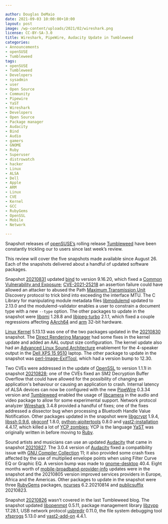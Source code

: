 ```yaml
---

author: Douglas DeMaio
date: 2021-09-03 10:00:00+10:00
layout: post
image: /wp-content/uploads/2021/02/wireshark.png
license: CC-BY-SA-3.0
title: Wireshark, PipeWire, Audacity Update in Tumbleweed
categories:
- Announcements
- openSUSE
- Tumbleweed
tags:
- openSUSE
- Tumbleweed
- Developers
- sysadmin
- user
- Open Source
- Community
- Pipewire
- YaST
- Wireshark
- Developers
- Open Source
- Package manager
- Audacity
- Bind
- Audio
- gamers
- GNOME
- Ruby
- Superuser
- distrowatch
- hacker
- Linux
- ALSA
- Dell
- Apple
- ARM
- Linux
- CVE
- Kernel
- GCC
- RubyGems 
- OpenSSL
- Mobile
- Network

---
```


Snapshot releases of [openSUSE’s](https://get.opensuse.org/) rolling release [Tumbleweed](https://get.opensuse.org/tumbleweed/) have been constantly trickling our to users since last week’s review.

This review will cover the five snapshots made available since August 26. Each of the snapshots delivered about a handful of updated software packages. 

Snapshot [20210831](https://lists.opensuse.org/archives/list/factory@lists.opensuse.org/thread/PJMQIWYG3GYSWVPSCOL4RKIRVTMXB4IY/) updated [bind](https://bind9.readthedocs.io) to version 9.16.20, which fixed a [Common Vulnerability and Exposure](https://en.wikipedia.org/wiki/Common_Vulnerabilities_and_Exposures); [CVE-2021-25218](https://cve.mitre.org/cgi-bin/cvename.cgi?name=CVE-2021-25218) an assertion failure could have allowed an attacker to abused the Path [Maximum Transmission Unit](https://en.wikipedia.org/wiki/Maximum_transmission_unit) Discovery protocol to trick bind into exceeding the interface MTU. The C Library for manipulating module metadata files [libmodulemd](https://github.com/fedora-modularity/libmodulemd) updated to 2.13.0 and the modulemd-validator enables a user to constrain a document type with a new `--type` option. The other packages to update in the snapshot were [libqmi](https://github.com/freedesktop/libqmi) 1.28.8 and [libjpeg-turbo](https://libjpeg-turbo.org/) 2.1.1, which fixed a couple regressions affecting [AArch64](https://en.wikipedia.org/wiki/AArch64) and [arm](https://www.arm.com/) 32-bit hardware.

[Linux Kernel](https://www.kernel.org/) 5.13.13 was one of the two packages updated in the [20210830](https://lists.opensuse.org/archives/list/factory@lists.opensuse.org/thread/4WQVX4254BKHW2TVAL2WOOCDERSM342X/) snapshot. The [Direct Rendering Manager](https://en.wikipedia.org/wiki/Direct_Rendering_Manager) had some fixes in the kernel update and added an AAL output size configuration. The kernel update also had an [Advanced Linux Sound Architecture](https://en.wikipedia.org/wiki/Advanced_Linux_Sound_Architecture) enablement for the 4-speaker output in the [Dell XPS 15 9510](https://www.dell.com/de-de/shop/laptops/xps-15-laptop/spd/xps-15-9510-laptop) laptop. The other package to update in the snapshot was [perl-Image-ExifTool](https://exiftool.org/), which had a version bump to 12.30.

Two CVEs were addressed in the update of [OpenSSL](https://www.openssl.org/) to version 1.1.1l in snapshot [20210828](https://lists.opensuse.org/archives/list/factory@lists.opensuse.org/thread/RQAS5UAZSZI4QMI3B7WCSXCIX75PMGXU/); one of the CVEs fixed an SM2 Decryption Buffer Overflow that could have allowed for the possibility of changing an application's behaviour or causing an application to crash. Internal latency of ALSA devices can now be configured with the new [PipeWire](https://pipewire.org/) 0.3.34 version and [Tumbleweed](https://get.opensuse.org/tumbleweed/) enabled the usage of [libcamera](https://libcamera.org/) in the audio and video package to allow for some experimental support. Network protocol analyzer [Wireshark](https://www.wireshark.org) 3.4.8 provided a handful of fixes; one of the fixes addressed a dissector bug when processing a Bluetooth Handle Value Notification. Other packages updated in the snapshot were [libgcrypt](https://gnupg.org/software/libgcrypt/index.html) 1.9.4, [libssh 0.9.6](https://www.libssh.org/2021/08/26/libssh-0-9-6-security-release/), [pkgconf](https://github.com/pkgconf/pkgconf) 1.8.0, [python-aioitertools](https://pypi.org/project/aioitertools/) 0.8.0 and [yast2-installation](https://yast.opensuse.org/) 4.4.17, which killed a lot of [YCP zombies](https://github.com/yast/zombie-killer); YCP is the language [YaST](https://yast.opensuse.org/) was originally written in before moving to [Ruby](https://www.ruby-lang.org/en/).

Sound artists and musicians can use an updated [Audacity](https://www.audacityteam.org/) that came in snapshot [20210827](https://lists.opensuse.org/archives/list/factory@lists.opensuse.org/thread/FM23DBOMVSEAKTZNKKINTOGJRJRJUKLB/). The 3.0.4 version of [Audacity](https://www.audacityteam.org/) fixed a compatibility issue with [GNU Compiler Collection](https://gcc.gnu.org/) 11; it also provided some crash fixes affected by the use of multiplied envelope points when using Filter Curve EQ or Graphic EQ. A version bump was made to [gnome-desktop](https://www.gnome.org/) 40.4. Eight months worth of [mobile-broadband-provider-info](https://github.com/GNOME/mobile-broadband-provider-info) updates were in the snapshot and the 20210805 version improved services providers in Europe, Africa and the Americas. Other packages to update in the snapshot were three [RubyGems](https://rubygems.org/) packages, [ncurses](https://en.wikipedia.org/wiki/Ncurses) 6.2.20210814 and [publicsuffix](https://publicsuffix.org/) 20210823.

Snapshot [20210826](https://lists.opensuse.org/archives/list/factory@lists.opensuse.org/thread/YQEVJKAV4AFGX7II5U4MRRAIQLRMCV3E/) wasn’t covered in the last Tumbleweed blog. The snapshot updated [libopenmpt](https://openmpt.org/) 0.5.11, package management library [libzypp](https://github.com/openSUSE/libzypp) 17.28.1, USB network protocol [usbredir](https://www.spice-space.org/usbredir.html) 0.11.0, the file system debugging tool [xfsprogs](https://www.linuxfromscratch.org/blfs/view/svn/postlfs/xfsprogs.html) 5.13.0   and [yast2-add-on](https://yast.opensuse.org/) 4.4.1.
